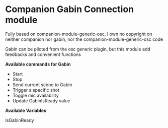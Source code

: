 # Companion Gabin Connection module

Fully based on companion-module-generic-osc, I own no copyright on neither companion nor gabin, nor the companion-module-generic-osc code

Gabin can be piloted from the osc generic plugin, but this module add feedbacks and convenient functions

**Available commands for Gabin**

- Start
- Stop
- Send current scene to Gabin
- Trigger a specific shot
- Toggle mic availability
- Update GabinIsReady value

**Available Variables**

IsGabinReady
